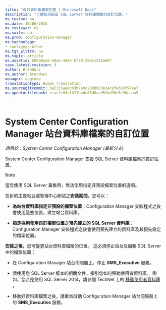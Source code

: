 ```yaml
---
title: "自訂資料庫檔案位置 | Microsoft Docs"
description: "了解如何指定 SQL Server 資料庫檔案的自訂位置。"
ms.custom: na
ms.date: 10/06/2016
ms.reviewer: na
ms.suite: na
ms.prod: configuration-manager
ms.technology:
- configmgr-other
ms.tgt_pltfrm: na
ms.topic: article
ms.assetid: 500a9aa6-68aa-44eb-bf49-350c1314a697
caps.latest.revision: 3
author: Brenduns
ms.author: brenduns
manager: angrobe
translationtype: Human Translation
ms.sourcegitcommit: 5e5155aa8c03b7e0c200d083024c8fa386f97aa7
ms.openlocfilehash: cfac2c03c1b71b40c68d8acd5fbd96c5e98caaa9

---
```

# <a name="custom-locations-for-system-center-configuration-manager-site-database-files"></a>System Center Configuration Manager 站台資料庫檔案的自訂位置

*適用於：System Center Configuration Manager (最新分支)*

 System Center Configuration Manager 支援 SQL Server 資料庫檔案的自訂位置。  

> [!NOTE]  
>  當您使用 SQL Server 叢集時，無法使用指定非預設檔案位置的選項。  

 在新的主要站台或管理中心網站之**安裝期間**，您可以：  

-   **為站台資料庫指定非預設的檔案位置**：Configuration Manager 安裝程式之後會使用這些位置，建立站台資料庫。  

-   **指定採用使用自訂檔案位置之預先建立的 SQL Server 資料庫**：Configuration Manager 安裝程式之後會使用預先建立的資料庫及其預先設定的檔案位置。  

**安裝之後**，您可變更站台資料庫檔案的位置。 這必須停止站台及編輯 SQL Server 中的檔案位置：  

-   在 Configuration Manager 站台伺服器上，停止 **SMS_Executive** 服務。  

-   請使用您 SQL Server 版本的相關文件，指引您如何移動使用者資料庫。 例如，您若是使用 SQL Server 2014，請參閱 TechNet 上的 [移動使用者資料庫](https://technet.microsoft.com/library/ms345483\(v=sql.120\).aspx) 。  

-   移動好資料庫檔案之後，請重新啟動 Configuration Manager 站台伺服器上的 **SMS_Executive** 服務。  



<!--HONumber=Feb17_HO2-->


